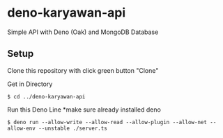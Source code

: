 # deno-karyawan-api
Simple API with Deno (Oak) and MongoDB Database

## Setup
Clone this repository with click green button "Clone"

Get in Directory
```
$ cd ../deno-karyawan-api
```
Run this Deno Line *make sure already installed deno
```
$ deno run --allow-write --allow-read --allow-plugin --allow-net --allow-env --unstable ./server.ts

```

